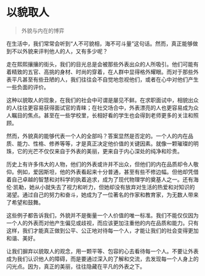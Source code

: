 # 以貌取人
> 外貌与内在的博弈

在生活中，我们常常会听到“人不可貌相，海不可斗量”这句话。然而，真正能够做到不以外貌来评判他人的人，又有多少呢？

走在熙熙攘攘的街头，我们的目光总是会被那些外表出众的人所吸引。他们可能有着精致的五官、高挑的身材、时尚的穿着，在人群中显得格外耀眼。而对于那些外表平凡甚至有些丑陋的人，我们往往会不自觉地忽视他们，或者在心中对他们产生一些负面的评价。

这种以貌取人的现象，在我们的社会中可谓是屡见不鲜。在求职面试中，相貌出众的人往往更容易获得面试官的青睐；在社交场合中，外表漂亮的人也更容易成为众人瞩目的焦点。甚至在一些学校里，长相好看的学生也会得到老师更多的关注和照顾。

然而，外貌真的能够代表一个人的全部吗？答案显然是否定的。一个人的内在品质、能力、性格、修养等等，才是真正决定他价值的关键因素。就像一颗璀璨的明珠，它的光芒不仅仅来自于外表的美丽，更来自于内心深处的纯净和珍贵。

历史上有许多伟大的人物，他们的外表或许并不出众，但他们的内在品质却令人敬仰。例如，爱因斯坦，他的外表看起来十分普通，甚至有些不修边幅。但他却凭借着自己卓越的智慧和对科学的执着追求，成为了现代物理学的奠基人之一。还有海伦·凯勒，她从小就失去了视力和听力，但她却没有放弃对生活的热爱和对知识的渴望。通过自己的努力和奋斗，她成为了一位著名的作家和教育家，为无数人带来了希望和鼓舞。

这些例子都告诉我们，外貌并不是衡量一个人价值的唯一标准。我们不能仅仅因为一个人的外表而对他产生偏见或歧视，而应该更加注重他的内在品质和能力。只有这样，我们才能真正做到公平、公正地对待每一个人，才能让我们的社会变得更加和谐、美好。

让我们摒弃以貌取人的观念，用一颗平等、包容的心去看待每一个人。不要让外表成为我们认识他人的障碍，而是要通过深入的了解和交流，去发现每一个人身上的闪光点。因为，真正的美丽，往往隐藏在平凡的外表之下。